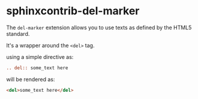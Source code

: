 # sphinxcontrib-del-marker

The `del-marker` extension allows you to use texts as defined by the HTML5 standard. 

It's a wrapper around the `<del>` tag. 

using a simple directive as:

```rst
.. del:: some_text here
```

will be rendered as:

```html
<del>some_text here</del>
```

